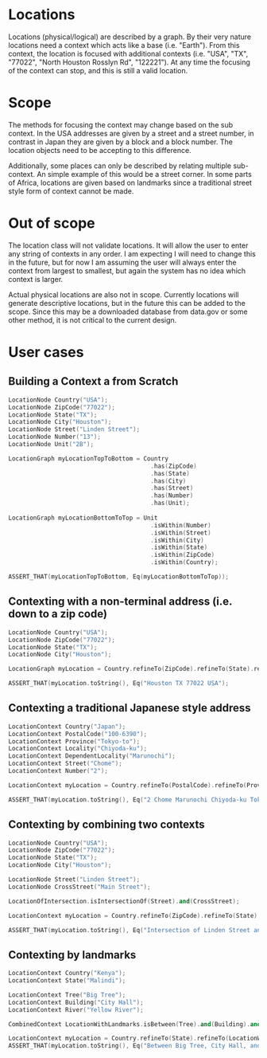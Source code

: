 # Locations
Locations (physical/logical) are described by a graph. By their very nature locations need a context which acts like a base (i.e. "Earth"). From this context, the location is focused with additional contexts (i.e. "USA", "TX", "77022", "North Houston Rosslyn Rd", "122221"). At any time the focusing of the context can stop, and this is still a valid location.
# Scope
The methods for focusing the context may change based on the sub context. In the USA addresses are given by a street and a street number, in contrast in Japan they are given by a block and a block number. The location objects need to be accepting to this difference.

Additionally, some places can only be described by relating multiple sub-context. An simple example of this would be a street corner. In some parts of Africa, locations are given based on landmarks since a traditional street style form of context cannot be made.

# Out of scope
The location class will not validate locations. It will allow the user to enter any string of contexts in any order. I am expecting I will need to change this in the future, but for now I am assuming the user will always enter the context from largest to smallest, but again the system has no idea which context is larger.

Actual physical locations are also not in scope. Currently locations will generate descriptive locations, but in the future this can be added to the scope. Since this may be a downloaded database from data.gov or some other method, it is not critical to the current design.

# User cases
## Building a Context a from Scratch
```c++
LocationNode Country("USA");
LocationNode ZipCode("77022");
LocationNode State("TX");
LocationNode City("Houston");
LocationNode Street("Linden Street");
LocationNode Number("13");
LocationNode Unit("2B");

LocationGraph myLocationTopToBottom = Country
                                        .has(ZipCode)
                                        .has(State)
                                        .has(City)
                                        .has(Street)
                                        .has(Number)
                                        .has(Unit);
                                        
LocationGraph myLocationBottomToTop = Unit
                                        .isWithin(Number)
                                        .isWithin(Street)
                                        .isWithin(City)
                                        .isWithin(State)
                                        .isWithin(ZipCode)
                                        .isWithin(Country);

ASSERT_THAT(myLocationTopToBottom, Eq(myLocationBottomToTop));
```
## Contexting with a non-terminal address (i.e. down to a zip code)
```c++
LocationNode Country("USA");
LocationNode ZipCode("77022");
LocationNode State("TX");
LocationNode City("Houston");

LocationGraph myLocation = Country.refineTo(ZipCode).refineTo(State).refineTo(City);

ASSERT_THAT(myLocation.toString(), Eq("Houston TX 77022 USA");
```
## Contexting a traditional Japanese style address
```c++
LocationContext Country("Japan");
LocationContext PostalCode("100-6390");
LocationContext Province("Tokyo-to");
LocationContext Locality("Chiyoda-ku");
LocationContext DependentLocality("Marunochi");
LocationContext Street("Chome");
LocationContext Number("2");

LocationContext myLocation = Country.refineTo(PostalCode).refineTo(Province).refineTo(Locality).refineTo(DependentLocality).refineTo(Street).refineTo(Number);

ASSERT_THAT(myLocation.toString(), Eq("2 Chome Marunochi Chiyoda-ku Tokyo-to 100-6390 Japan"));
```

## Contexting by combining two contexts
```c++
LocationNode Country("USA");
LocationNode ZipCode("77022");
LocationNode State("TX");
LocationNode City("Houston");

LocationNode Street("Linden Street");
LocationNode CrossStreet("Main Street");

LocationOfIntersection.isIntersectionOf(Street).and(CrossStreet);

LocationContext myLocation = Country.refineTo(ZipCode).refineTo(State).refineTo(City).refineTo(LocationOfIntersection);

ASSERT_THAT(myLocation.toString(), Eq("Intersection of Linden Street and Main Street Houston TX 77022 USA"));
```
## Contexting by landmarks
```c++
LocationContext Country("Kenya");
LocationContext State("Malindi");

LocationContext Tree("Big Tree");
LocationContext Building("City Hall");
LocationContext River("Yellow River");

CombinedContext LocationWithLandmarks.isBetween(Tree).and(Building).and(River);

LocationContext myLocation = Country.refineTo(State).refineTo(LocationWithLandmarks);
ASSERT_THAT(myLocation.toString(), Eq("Between Big Tree, City Hall, and Yellow River Malindi Kenya"));
```
